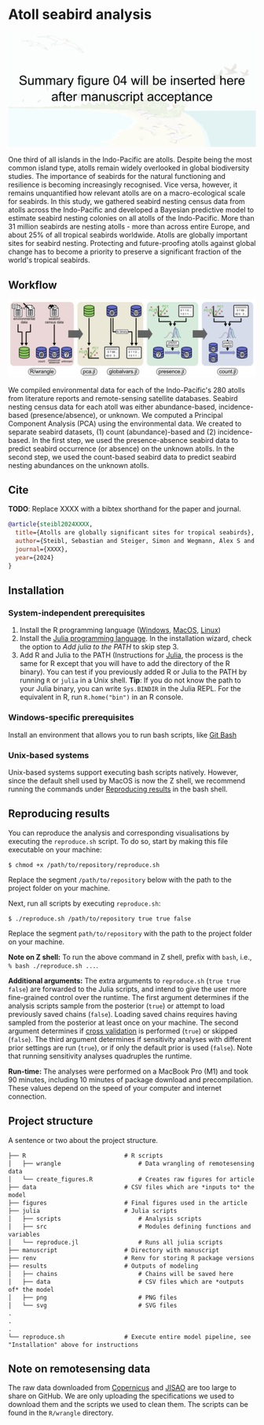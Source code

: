 # Atoll seabird analysis

![](img/readme_summary.png)

One third of all islands in the Indo-Pacific are atolls. 
Despite being the most common island type, atolls remain widely overlooked in global biodiversity studies.
The importance of seabirds for the natural functioning and resilience is becoming increasingly recognised.
Vice versa, however, it remains unquantified how relevant atolls are on a macro-ecological scale for seabirds.
In this study, we gathered seabird nesting census data from atolls across the Indo-Pacific and developed a Bayesian predictive model to estimate seabird nesting colonies on all atolls of the Indo-Pacific.
More than 31 million seabirds are nesting atolls - more than across entire Europe, and about 25% of all tropical seabirds worldwide.
Atolls are globally important sites for seabird nesting.
Protecting and future-proofing atolls against global change has to become a priority to preserve a significant fraction of the world's tropical seabirds.

## Workflow

![](img/readme_workflow.png)

We compiled environmental data for each of the Indo-Pacific's 280 atolls from literature reports and remote-sensing satellite databases.
Seabird nesting census data for each atoll was either abundance-based, incidence-based (presence/absence), or unknown.
We computed a Principal Component Analysis (PCA) using the environmental data.
We created to separate seabird datasets, (1) count (abundance)-based and (2) incidence-based.
In the first step, we used the presence-absence seabird data to predict seabird occurrence (or absence) on the unknown atolls.
In the second step, we used the count-based seabird data to predict seabird nesting abundances on the unknown atolls.

## Cite

**TODO**: Replace XXXX with a bibtex shorthand for the paper and journal.

```bibtex
@article{steibl2024XXXX,
  title={Atolls are globally significant sites for tropical seabirds},
  author={Steibl, Sebastian and Steiger, Simon and Wegmann, Alex S and Holmes, Nick D and Young, Hillary S and Carr, Pete and Russell, James C},
  journal={XXXX},
  year={2024}
}
```

## Installation

### System-independent prerequisites

1. Install the R programming language ([Windows](https://cran.r-project.org/bin/windows/), [MacOS](https://cran.r-project.org/bin/macosx/), [Linux](https://cran.r-project.org/bin/linux/))
2. Install the [Julia programming language](https://julialang.org/downloads/). In the installation wizard, check the option to *Add julia to the PATH* to skip step 3.
3. Add R and Julia to the PATH (Instructions for [Julia](https://julialang.org/downloads/platform/), the process is the same for R except that you will have to add the directory of the R binary). You can test if you previously added R or Julia to the PATH by running `R` or `julia` in a Unix shell. **Tip**: If you do not know the path to your Julia binary, you can write `Sys.BINDIR` in the Julia REPL. For the equivalent in R, run `R.home("bin")` in an R console.

### Windows-specific prerequisites

Install an environment that allows you to run bash scripts, like [Git Bash](https://gitforwindows.org/)

### Unix-based systems

Unix-based systems support executing bash scripts natively.
However, since the default shell used by MacOS is now the Z shell, we recommend running the commands under [Reproducing results](#reproducing-results) in the bash shell.

## Reproducing results

You can reproduce the analysis and corresponding visualisations by executing the `reproduce.sh` script.
To do so, start by making this file executable on your machine:

```console
$ chmod +x /path/to/repository/reproduce.sh
```

Replace the segment `/path/to/repository` below with the path to the project folder on your machine.

Next, run all scripts by executing `reproduce.sh`:

```console
$ ./reproduce.sh /path/to/repository true true false
```

Replace the segment `path/to/repository` with the path to the project folder on your machine.

**Note on Z shell:**
To run the above command in Z shell, prefix with `bash`, i.e., `% bash ./reproduce.sh ...`.

**Additional arguments:**
The extra arguments to `reproduce.sh` (`true true false`) are forwarded to the Julia scripts, and intend to give the user more fine-grained control over the runtime.
The first argument determines if the analysis scripts sample from the posterior (`true`) or attempt to load previously saved chains (`false`). Loading saved chains requires having sampled from the posterior at least once on your machine.
The second argument determines if [cross validation](https://mc-stan.org/loo/articles/online-only/faq.html) is performed (`true`) or skipped (`false`).
The third argument determines if sensitivity analyses with different prior settings are run (`true`), or if only the default prior is used (`false`).
Note that running sensitivity analyses quadruples the runtime.

**Run-time:**
The analyses were performed on a MacBook Pro (M1) and took 90 minutes, including 10 minutes of package download and precompilation.
These values depend on the speed of your computer and internet connection.

## Project structure

A sentence or two about the project structure.

```
├── R                            # R scripts
│   ├── wrangle                      # Data wrangling of remotesensing data
│   └── create_figures.R             # Creates raw figures for article
├── data                         # CSV files which are *inputs to* the model
├── figures                      # Final figures used in the article
├── julia                        # Julia scripts
│   ├── scripts                      # Analysis scripts
│   ├── src                          # Modules defining functions and variables
│   └── reproduce.jl                 # Runs all julia scripts
├── manuscript                   # Directory with manuscript
├── renv                         # Renv for storing R package versions
├── results                      # Outputs of modeling
│   ├── chains                       # Chains will be saved here
│   ├── data                         # CSV files which are *outputs of* the model
│   ├── png                          # PNG files
│   └── svg                          # SVG files
.
.
.
└── reproduce.sh                 # Execute entire model pipeline, see "Installation" above for instructions
```

## Note on remotesensing data

The raw data downloaded from [Copernicus](https://marine.copernicus.eu/access-data/ocean-monitoring-indicators) and [JISAO](https://www.pmel.noaa.gov/co2/story/JISAO) are too large to share on GitHub.
We are only uploading the specifications we used to download them and the scripts we used to clean them.
The scripts can be found in the `R/wrangle` directory.

